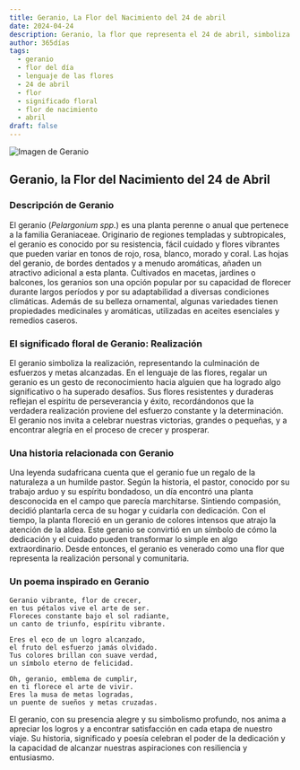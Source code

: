 ```yaml
---
title: Geranio, La Flor del Nacimiento del 24 de abril
date: 2024-04-24
description: Geranio, la flor que representa el 24 de abril, simboliza Realización. Descubre su fascinante historia, significado en el lenguaje de las flores y una poesía que celebra su belleza.
author: 365días
tags:
  - geranio
  - flor del día
  - lenguaje de las flores
  - 24 de abril
  - flor
  - significado floral
  - flor de nacimiento
  - abril
draft: false
---
```


![Imagen de Geranio](https://cdn.pixabay.com/photo/2018/05/23/16/47/flowers-3424517_960_720.jpg#center)


## Geranio, la Flor del Nacimiento del 24 de Abril

### Descripción de Geranio

El geranio (_Pelargonium spp._) es una planta perenne o anual que pertenece a la familia Geraniaceae. Originario de regiones templadas y subtropicales, el geranio es conocido por su resistencia, fácil cuidado y flores vibrantes que pueden variar en tonos de rojo, rosa, blanco, morado y coral. Las hojas del geranio, de bordes dentados y a menudo aromáticas, añaden un atractivo adicional a esta planta. Cultivados en macetas, jardines o balcones, los geranios son una opción popular por su capacidad de florecer durante largos períodos y por su adaptabilidad a diversas condiciones climáticas. Además de su belleza ornamental, algunas variedades tienen propiedades medicinales y aromáticas, utilizadas en aceites esenciales y remedios caseros.

### El significado floral de Geranio: Realización

El geranio simboliza la realización, representando la culminación de esfuerzos y metas alcanzadas. En el lenguaje de las flores, regalar un geranio es un gesto de reconocimiento hacia alguien que ha logrado algo significativo o ha superado desafíos. Sus flores resistentes y duraderas reflejan el espíritu de perseverancia y éxito, recordándonos que la verdadera realización proviene del esfuerzo constante y la determinación. El geranio nos invita a celebrar nuestras victorias, grandes o pequeñas, y a encontrar alegría en el proceso de crecer y prosperar.

### Una historia relacionada con Geranio

Una leyenda sudafricana cuenta que el geranio fue un regalo de la naturaleza a un humilde pastor. Según la historia, el pastor, conocido por su trabajo arduo y su espíritu bondadoso, un día encontró una planta desconocida en el campo que parecía marchitarse. Sintiendo compasión, decidió plantarla cerca de su hogar y cuidarla con dedicación. Con el tiempo, la planta floreció en un geranio de colores intensos que atrajo la atención de la aldea. Este geranio se convirtió en un símbolo de cómo la dedicación y el cuidado pueden transformar lo simple en algo extraordinario. Desde entonces, el geranio es venerado como una flor que representa la realización personal y comunitaria.

### Un poema inspirado en Geranio

```
Geranio vibrante, flor de crecer,  
en tus pétalos vive el arte de ser.  
Floreces constante bajo el sol radiante,  
un canto de triunfo, espíritu vibrante.  

Eres el eco de un logro alcanzado,  
el fruto del esfuerzo jamás olvidado.  
Tus colores brillan con suave verdad,  
un símbolo eterno de felicidad.  

Oh, geranio, emblema de cumplir,  
en ti florece el arte de vivir.  
Eres la musa de metas logradas,  
un puente de sueños y metas cruzadas.  
```

El geranio, con su presencia alegre y su simbolismo profundo, nos anima a apreciar los logros y a encontrar satisfacción en cada etapa de nuestro viaje. Su historia, significado y poesía celebran el poder de la dedicación y la capacidad de alcanzar nuestras aspiraciones con resiliencia y entusiasmo.
